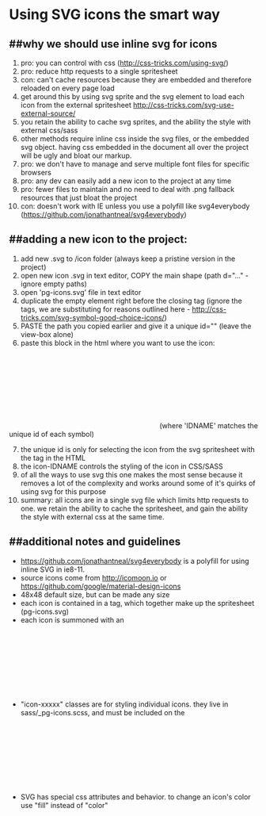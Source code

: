 # Using SVG icons the smart way

##why we should use inline svg for icons
------------------------------
1. pro: you can control with css (http://css-tricks.com/using-svg/)
2. pro: reduce http requests to a single spritesheet
3. con: can't cache resources because they are embedded and therefore reloaded on every page load
4. get around this by using svg sprite and the svg <use> element to load each icon from the external spritesheet http://css-tricks.com/svg-use-external-source/
5. you retain the ability to cache svg sprites, and the ability the style with external css/sass
6. other methods require inline css inside the svg files, or the embedded svg object. having css embedded in the document all over the project will be ugly and bloat our markup.
7. pro: we don't have to manage and serve multiple font files for specific browsers
8. pro: any dev can easily add a new icon to the project at any time
9. pro: fewer files to maintain and no need to deal with .png fallback resources that just bloat the project
10. con: doesn't work with IE unless you use a polyfill like svg4everybody (https://github.com/jonathantneal/svg4everybody)


##adding a new icon to the project: 
----------
1. add new .svg to /icon folder (always keep a pristine version in the project)
2. open new icon .svg in text editor, COPY the main shape (path d="..." - ignore empty paths)
3. open 'pg-icons.svg' file in text editor 
4. duplicate the empty <symbol> element right before the </svg> closing tag (ignore the <g> tags, we are substituting <symbol> for reasons outlined here - http://css-tricks.com/svg-symbol-good-choice-icons/)
5. PASTE the path you copied earlier and give it a unique id="" (leave the view-box alone)
6. paste this block in the html where you want to use the icon:

  <svg class="icon-IDNAME"> 
    <use xlink:href="assets/icons/pg-icons.svg#IDNAME"></use>
  </svg>
  (where 'IDNAME' matches the unique id of each symbol)

7. the unique id is only for selecting the icon from the svg spritesheet with the <use> tag in the HTML
8. the icon-IDNAME controls the styling of the icon in CSS/SASS
9. of all the ways to use svg this one makes the most sense because it removes a lot of the complexity and works around some of it's quirks of using svg for this purpose
10. summary: all icons are in a single svg file which limits http requests to one. we retain the ability to cache the spritesheet, and gain the ability the style with external css at the same time. 

##additional notes and guidelines
-------------------------------
* https://github.com/jonathantneal/svg4everybody is a polyfill for using inline SVG in ie8-11.
* source icons come from http://icomoon.io or https://github.com/google/material-design-icons
* 48x48 default size, but can be made any size
* each icon is contained in a <symbol> tag, which together make up the spritesheet (pg-icons.svg)
* each icon is summoned with an <svg> tag containing a <use> tag that points to the id of the desired icon
* "icon-xxxxx" classes are for styling individual icons. they live in sass/_pg-icons.scss, and must be included on the <svg> tag or they won't work.
* SVG has special css attributes and behavior. to change an icon's color use "fill" instead of "color"

